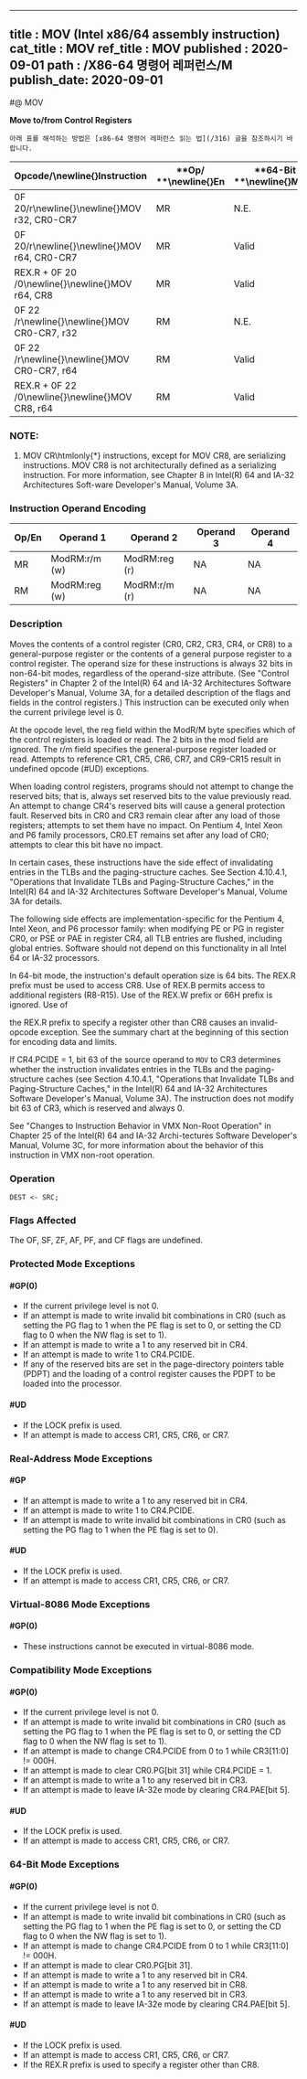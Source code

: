 ----------------------------
title : MOV (Intel x86/64 assembly instruction)
cat_title : MOV
ref_title : MOV
published : 2020-09-01
path : /X86-64 명령어 레퍼런스/M
publish_date: 2020-09-01
----------------------------


#@ MOV

**Move to/from Control Registers**

```lec-info
아래 표를 해석하는 방법은 [x86-64 명령어 레퍼런스 읽는 법](/316) 글을 참조하시기 바랍니다.
```

|**Opcode/**\newline{}**Instruction**|**Op/ **\newline{}**En**|**64-Bit **\newline{}**Mode**|**Compat/**\newline{}**Leg Mode**|**Description**|
|------------------------------------|------------------------|-----------------------------|---------------------------------|---------------|
|0F 20/r\newline{}\newline{}MOV r32, CR0-CR7|MR|N.E.|Valid|Move control register to r32.|
|0F 20/r\newline{}\newline{}MOV r64, CR0-CR7|MR|Valid|N.E.|Move extended control register to r64. |
|REX.R + 0F 20 /0\newline{}\newline{}MOV r64, CR8|MR|Valid |N.E.|Move extended CR8 to r64.\footnote{1}|
|0F 22 /r\newline{}\newline{}MOV CR0-CR7, r32|RM|N.E.|Valid|Move r32 to control register.|
|0F 22 /r\newline{}\newline{}MOV CR0-CR7, r64|RM|Valid |N.E.|Move r64 to extended control register.|
|REX.R + 0F 22 /0\newline{}\newline{}MOV CR8, r64|RM|Valid|N.E.|Move r64 to extended CR8.\footnote{1}|
### NOTE:


1.  MOV CR\htmlonly{*} instructions, except for MOV CR8, are serializing instructions. MOV CR8 is not architecturally defined as a serializing instruction. For more information, see Chapter 8 in Intel(R) 64 and IA-32 Architectures Soft-ware Developer's Manual, Volume 3A.

### Instruction Operand Encoding


|Op/En|Operand 1|Operand 2|Operand 3|Operand 4|
|-----|---------|---------|---------|---------|
|MR|ModRM:r/m (w)|ModRM:reg (r)|NA|NA|
|RM|ModRM:reg (w)|ModRM:r/m (r)|NA|NA|
### Description


Moves the contents of a control register (CR0, CR2, CR3, CR4, or CR8) to a general-purpose register or the contents of a general purpose register to a control register. The operand size for these instructions is always 32 bits in non-64-bit modes, regardless of the operand-size attribute. (See "Control Registers" in Chapter 2 of the Intel(R) 64 and IA-32 Architectures Software Developer's Manual, Volume 3A, for a detailed description of the flags and fields in the control registers.) This instruction can be executed only when the current privilege level is 0.

At the opcode level, the reg field within the ModR/M byte specifies which of the control registers is loaded or read. The 2 bits in the mod field are ignored. The r/m field specifies the general-purpose register loaded or read. Attempts to reference CR1, CR5, CR6, CR7, and CR9-CR15 result in undefined opcode (#UD) exceptions.

When loading control registers, programs should not attempt to change the reserved bits; that is, always set reserved bits to the value previously read. An attempt to change CR4's reserved bits will cause a general protection fault. Reserved bits in CR0 and CR3 remain clear after any load of those registers; attempts to set them have no impact. On Pentium 4, Intel Xeon and P6 family processors, CR0.ET remains set after any load of CR0; attempts to clear this bit have no impact.

In certain cases, these instructions have the side effect of invalidating entries in the TLBs and the paging-structure caches. See Section 4.10.4.1, "Operations that Invalidate TLBs and Paging-Structure Caches," in the Intel(R) 64 and IA-32 Architectures Software Developer's Manual, Volume 3A for details.

The following side effects are implementation-specific for the Pentium 4, Intel Xeon, and P6 processor family: when modifying PE or PG in register CR0, or PSE or PAE in register CR4, all TLB entries are flushed, including global entries. Software should not depend on this functionality in all Intel 64 or IA-32 processors.

In 64-bit mode, the instruction's default operation size is 64 bits. The REX.R prefix must be used to access CR8. Use of REX.B permits access to additional registers (R8-R15). Use of the REX.W prefix or 66H prefix is ignored. Use of 



the REX.R prefix to specify a register other than CR8 causes an invalid-opcode exception. See the summary chart at the beginning of this section for encoding data and limits.

If CR4.PCIDE = 1, bit 63 of the source operand to `MOV` to CR3 determines whether the instruction invalidates entries in the TLBs and the paging-structure caches (see Section 4.10.4.1, "Operations that Invalidate TLBs and Paging-Structure Caches," in the Intel(R) 64 and IA-32 Architectures Software Developer's Manual, Volume 3A). The instruction does not modify bit 63 of CR3, which is reserved and always 0.

See "Changes to Instruction Behavior in VMX Non-Root Operation" in Chapter 25 of the Intel(R) 64 and IA-32 Archi-tectures Software Developer's Manual, Volume 3C, for more information about the behavior of this instruction in VMX non-root operation.


### Operation

```info-verb
DEST <- SRC;
```
### Flags Affected


The OF, SF, ZF, AF, PF, and CF flags are undefined.


### Protected Mode Exceptions

#### #GP(0)
* If the current privilege level is not 0.
* If an attempt is made to write invalid bit combinations in CR0 (such as setting the PG flag to 1 when the PE flag is set to 0, or setting the CD flag to 0 when the NW flag is set to 1).
* If an attempt is made to write a 1 to any reserved bit in CR4.
* If an attempt is made to write 1 to CR4.PCIDE.
* If any of the reserved bits are set in the page-directory pointers table (PDPT) and the loading of a control register causes the PDPT to be loaded into the processor.

#### #UD
* If the LOCK prefix is used.
* If an attempt is made to access CR1, CR5, CR6, or CR7.

### Real-Address Mode Exceptions

#### #GP
* If an attempt is made to write a 1 to any reserved bit in CR4.
* If an attempt is made to write 1 to CR4.PCIDE.
* If an attempt is made to write invalid bit combinations in CR0 (such as setting the PG flag to 1 when the PE flag is set to 0).

#### #UD
* If the LOCK prefix is used.
* If an attempt is made to access CR1, CR5, CR6, or CR7.

### Virtual-8086 Mode Exceptions

#### #GP(0)
* These instructions cannot be executed in virtual-8086 mode.

### Compatibility Mode Exceptions

#### #GP(0)
* If the current privilege level is not 0.
* If an attempt is made to write invalid bit combinations in CR0 (such as setting the PG flag to 1 when the PE flag is set to 0, or setting the CD flag to 0 when the NW flag is set to 1).
* If an attempt is made to change CR4.PCIDE from 0 to 1 while CR3[11:0] != 000H.
* If an attempt is made to clear CR0.PG[bit 31] while CR4.PCIDE = 1.
* If an attempt is made to write a 1 to any reserved bit in CR3.
* If an attempt is made to leave IA-32e mode by clearing CR4.PAE[bit 5].

#### #UD
* If the LOCK prefix is used.
* If an attempt is made to access CR1, CR5, CR6, or CR7.

### 64-Bit Mode Exceptions

#### #GP(0)
* If the current privilege level is not 0.
* If an attempt is made to write invalid bit combinations in CR0 (such as setting the PG flag to 1 when the PE flag is set to 0, or setting the CD flag to 0 when the NW flag is set to 1).
* If an attempt is made to change CR4.PCIDE from 0 to 1 while CR3[11:0] != 000H.
* If an attempt is made to clear CR0.PG[bit 31].
* If an attempt is made to write a 1 to any reserved bit in CR4.
* If an attempt is made to write a 1 to any reserved bit in CR8.
* If an attempt is made to write a 1 to any reserved bit in CR3.
* If an attempt is made to leave IA-32e mode by clearing CR4.PAE[bit 5].

#### #UD
* If the LOCK prefix is used.
* If an attempt is made to access CR1, CR5, CR6, or CR7.
* If the REX.R prefix is used to specify a register other than CR8.
